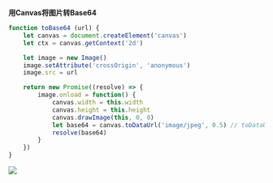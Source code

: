 **用Canvas将图片转Base64**

```js
function toBase64 (url) {
    let canvas = document.createElement('canvas')
    let ctx = canvas.getContext('2d')

    let image = new Image()
    image.setAttribute('crossOrigin', 'anonymous')
	image.src = url

    return new Promise((resolve) => {
        image.onload = function() {
            canvas.width = this.width
            canvas.height = this.height
            canvas.drawImage(this, 0, 0)
            let base64 = canvas.toDataUrl('image/jpeg', 0.5) // toDataUrl可以接收2个参数，参数一：图片类型，参数二： 图片质量0-1（不传默认为0.92）
            resolve(base64)
        }
    })
}
```



![](https://images2017.cnblogs.com/blog/1253382/201712/1253382-20171206104419144-1143460766.png)



